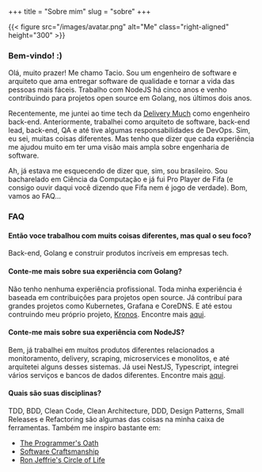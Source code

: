 +++
title = "Sobre mim"
slug = "sobre"
+++

{{< figure src="/images/avatar.png" alt="Me" class="right-aligned" height="300" >}}

### Bem-vindo! :)

Olá, muito prazer! Me chamo Tacio. Sou um engenheiro de software e arquiteto
que ama entregar software de qualidade e tornar a vida das pessoas mais fáceis.
Trabalho com NodeJS há cinco anos e venho contribuindo para projetos open source
em Golang, nos últimos dois anos.

Recentemente, me juntei ao time tech da [Delivery Much](https://deliverymuch.com.br) como engenheiro back-end.
Anteriormente, trabalhei como arquiteto de software, back-end lead, back-end, QA
e até tive algumas responsabilidades de DevOps.
Sim, eu sei, muitas coisas diferentes. Mas tenho que dizer que cada experiência
me ajudou muito em ter uma visão mais ampla sobre engenharia de software.

Ah, já estava me esquecendo de dizer que, sim, sou brasileiro. Sou bacharelado
em Ciência da Computação e já fui Pro Player de Fifa (e consigo ouvir daqui você dizendo
que Fifa nem é jogo de verdade). Bom, vamos ao FAQ...

### FAQ

#### Então voce trabalhou com muits coisas diferentes, mas qual o seu foco?
Back-end, Golang e construir produtos incríveis em empresas tech.


#### Conte-me mais sobre sua experiência com Golang?
Não tenho nenhuma experiência profissional. Toda minha experiência é baseada
em contribuições para projetos open source. Já contribuí para grandes projetos
como Kubernetes, Grafana e CoreDNS. E até estou contruindo meu próprio projeto, [Kronos](https://github.com/taciomcosta/kronos). Encontre mais [aqui](/pt-br/experiencias).

#### Conte-me mais sobre sua experiência com NodeJS?
Bem, já trabalhei em muitos produtos diferentes relacionados a monitoramento, delivery,
scraping, microservices e monolitos, e até arquitetei alguns desses sistemas. Já usei
NestJS, Typescript, integrei vários serviços e bancos de dados diferentes. Encontre mais [aqui](/pt-br/experiencias).


#### Quais são suas disciplinas?
TDD, BDD, Clean Code, Clean Architecture, DDD, Design Patterns, Small Releases
e Refactoring são algumas das coisas na minha caixa de ferramentas. Também me inspiro bastante em:

- [The Programmer's Oath](https://blog.cleancoder.com/uncle-bob/2015/11/18/TheProgrammersOath.html)
- [Software Craftsmanship](https://manifesto.softwarecraftsmanship.org/)
- [Ron Jeffrie's Circle of Life](https://agiletools.files.wordpress.com/2019/02/fig2.png)

